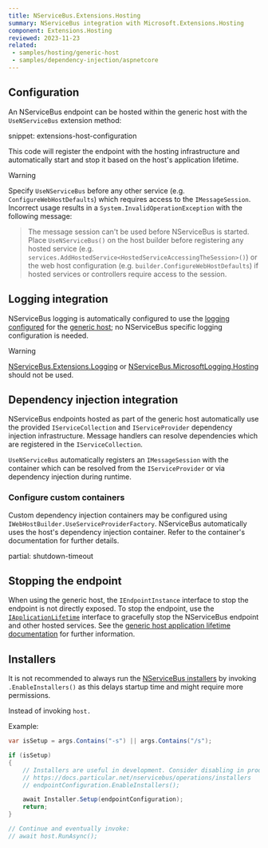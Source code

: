 ```yaml
---
title: NServiceBus.Extensions.Hosting
summary: NServiceBus integration with Microsoft.Extensions.Hosting
component: Extensions.Hosting
reviewed: 2023-11-23
related:
 - samples/hosting/generic-host
 - samples/dependency-injection/aspnetcore
---
```


## Configuration

An NServiceBus endpoint can be hosted within the generic host with the `UseNServiceBus` extension method:

snippet: extensions-host-configuration

This code will register the endpoint with the hosting infrastructure and automatically start and stop it based on the host's application lifetime.

> [!WARNING]
> Specify `UseNServiceBus` before any other service (e.g. `ConfigureWebHostDefaults`) which requires access to the `IMessageSession`. Incorrect usage results in a `System.InvalidOperationException` with the following message:
> > The message session can't be used before NServiceBus is started. Place `UseNServiceBus()` on the host builder before registering any hosted service (e.g. `services.AddHostedService<HostedServiceAccessingTheSession>()`) or the web host configuration (e.g. `builder.ConfigureWebHostDefaults`) if hosted services or controllers require access to the session.

## Logging integration

NServiceBus logging is automatically configured to use the [logging configured](https://docs.microsoft.com/en-us/aspnet/core/fundamentals/logging) for the [generic host](https://docs.microsoft.com/en-us/aspnet/core/fundamentals/host/generic-host); no NServiceBus specific logging configuration is needed.

> [!WARNING]
> [NServiceBus.Extensions.Logging](/nservicebus/logging/extensions-logging.md) or [NServiceBus.MicrosoftLogging.Hosting](https://www.nuget.org/packages/NServiceBus.MicrosoftLogging.Hosting) should not be used.

## Dependency injection integration

NServiceBus endpoints hosted as part of the generic host automatically use the provided `IServiceCollection` and `IServiceProvider` dependency injection infrastructure. Message handlers can resolve dependencies which are registered in the `IServiceCollection`.

`UseNServiceBus` automatically registers an `IMessageSession` with the container which can be resolved from the `IServiceProvider` or via dependency injection during runtime.

### Configure custom containers

Custom dependency injection containers may be configured using `IWebHostBuilder.UseServiceProviderFactory`. NServiceBus automatically uses the host's dependency injection container. Refer to the container's documentation for further details.

partial: shutdown-timeout

## Stopping the endpoint

When using the generic host, the `IEndpointInstance` interface to stop the endpoint is not directly exposed. To stop the endpoint, use the [`IApplicationLifetime`](https://learn.microsoft.com/en-us/dotnet/api/microsoft.extensions.hosting.ihostapplicationlifetime) interface to gracefully stop the NServiceBus endpoint and other hosted services. See the [generic host application lifetime documentation](https://learn.microsoft.com/en-us/aspnet/core/fundamentals/host/generic-host#ihostapplicationlifetime) for further information.

## Installers

It is not recommended to always run the [NServiceBus installers](/nservicebus/operations/installers.md) by invoking `.EnableInstallers()` as this delays startup time and might require more permissions.

Instead of invoking `host.`

Example:
```c#
var isSetup = args.Contains("-s") || args.Contains("/s");

if (isSetup)
{
    // Installers are useful in development. Consider disabling in production.
    // https://docs.particular.net/nservicebus/operations/installers
    // endpointConfiguration.EnableInstallers();

    await Installer.Setup(endpointConfiguration);
    return;
}

// Continue and eventually invoke:
// await host.RunAsync();
```

